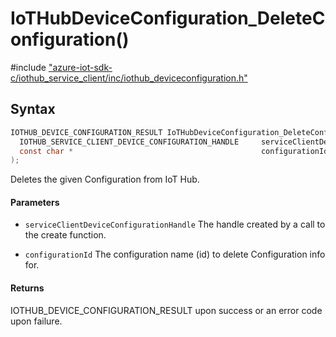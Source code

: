 # IoTHubDeviceConfiguration_DeleteConfiguration()

\#include ["azure-iot-sdk-c/iothub_service_client/inc/iothub_deviceconfiguration.h"](../iot-c-ref-iothub-deviceconfiguration-h.md)  

## Syntax

```C
IOTHUB_DEVICE_CONFIGURATION_RESULT IoTHubDeviceConfiguration_DeleteConfiguration(
  IOTHUB_SERVICE_CLIENT_DEVICE_CONFIGURATION_HANDLE  	serviceClientDeviceConfigurationHandle,
  const char *                                       	configurationId
);

```

Deletes the given Configuration from IoT Hub.

#### Parameters
* `serviceClientDeviceConfigurationHandle` The handle created by a call to the create function. 

* `configurationId` The configuration name (id) to delete Configuration info for.

#### Returns
IOTHUB_DEVICE_CONFIGURATION_RESULT upon success or an error code upon failure.

